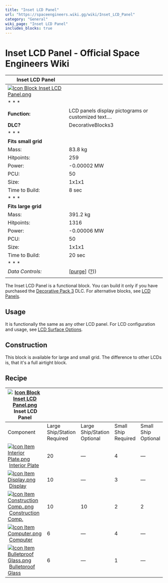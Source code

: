 ```yaml
---
title: "Inset LCD Panel"
url: "https://spaceengineers.wiki.gg/wiki/Inset_LCD_Panel"
category: "General"
wiki_page: "Inset LCD Panel"
includes_blocks: true
---
```


# Inset LCD Panel - Official Space Engineers Wiki

| Inset LCD Panel |     |
| --- | --- |
| [![Icon Block Inset LCD Panel.png](https://spaceengineers.wiki.gg/images/a/a5/Icon_Block_Inset_LCD_Panel.png?e7e4d4)](https://spaceengineers.wiki.gg/wiki/File:Icon_Block_Inset_LCD_Panel.png) |     |
| * * * |     |
| **Function:** | LCD panels display pictograms or customized text.... |
| **DLC?** | DecorativeBlocks3 |
| * * * |     |
| **Fits small grid** |     |
| Mass: | 83.8 kg |
| Hitpoints: | 259 |
| Power: | \-0.00002 MW |
| PCU: | 50  |
| Size: | 1x1x1 |
| Time to Build: | 8 sec |
| * * * |     |
| **Fits large grid** |     |
| Mass: | 391.2 kg |
| Hitpoints: | 1316 |
| Power: | \-0.00006 MW |
| PCU: | 50  |
| Size: | 1x1x1 |
| Time to Build: | 20 sec |
| * * * |     |
| _Data Controls:_ | \[[purge](https://spaceengineers.wiki.gg/wiki/Inset_LCD_Panel?action=purge)\] ([?](https://spaceengineers.wiki.gg/wiki/Template:Info_Block))) |
|     |     |

The Inset LCD Panel is a functional block. You can build it only if you have purchased the [Decorative Pack 3](https://spaceengineers.wiki.gg/wiki/Decorative_Pack_3 "Decorative Pack 3") DLC. For alternative blocks, see [LCD Panels](https://spaceengineers.wiki.gg/wiki/LCD_Panels "LCD Panels").

## Usage

It is functionally the same as any other LCD panel. For LCD configuration and usage, see [LCD Surface Options](https://spaceengineers.wiki.gg/wiki/LCD_Surface_Options "LCD Surface Options").

## Construction

This block is available for large and small grid. The difference to other LCDs is, that it's a full airtight block.

## Recipe

| [![Icon Block Inset LCD Panel.png](https://spaceengineers.wiki.gg/images/thumb/a/a5/Icon_Block_Inset_LCD_Panel.png/21px-Icon_Block_Inset_LCD_Panel.png?e7e4d4)](https://spaceengineers.wiki.gg/wiki/Inset_LCD_Panel "Inset LCD Panel") Inset LCD Panel |     |     |     |     |
| --- | --- | --- | --- | --- |
| Component | Large Ship/Station  <br>Required | Large Ship/Station  <br>Optional | Small Ship  <br>Required | Small Ship  <br>Optional |
| [![Icon Item Interior Plate.png](https://spaceengineers.wiki.gg/images/thumb/7/77/Icon_Item_Interior_Plate.png/21px-Icon_Item_Interior_Plate.png?d80f8e)](https://spaceengineers.wiki.gg/wiki/Interior_Plate "Interior Plate") [Interior Plate](https://spaceengineers.wiki.gg/wiki/Interior_Plate "Interior Plate") | 20  | —   | 4   | —   |
| [![Icon Item Display.png](https://spaceengineers.wiki.gg/images/thumb/4/44/Icon_Item_Display.png/21px-Icon_Item_Display.png?a444bc)](https://spaceengineers.wiki.gg/wiki/Display "Display") [Display](https://spaceengineers.wiki.gg/wiki/Display "Display") | 10  | —   | 3   | —   |
| [![Icon Item Construction Comp..png](https://spaceengineers.wiki.gg/images/thumb/4/45/Icon_Item_Construction_Comp..png/21px-Icon_Item_Construction_Comp..png?cdc26f)](https://spaceengineers.wiki.gg/wiki/Construction_Comp. "Construction Comp.") [Construction Comp.](https://spaceengineers.wiki.gg/wiki/Construction_Comp. "Construction Comp.") | 10  | 10  | 2   | 2   |
| [![Icon Item Computer.png](https://spaceengineers.wiki.gg/images/thumb/7/72/Icon_Item_Computer.png/21px-Icon_Item_Computer.png?65c1a4)](https://spaceengineers.wiki.gg/wiki/Computer "Computer") [Computer](https://spaceengineers.wiki.gg/wiki/Computer "Computer") | 6   | —   | 4   | —   |
| [![Icon Item Bulletproof Glass.png](https://spaceengineers.wiki.gg/images/thumb/c/c1/Icon_Item_Bulletproof_Glass.png/21px-Icon_Item_Bulletproof_Glass.png?1941ea)](https://spaceengineers.wiki.gg/wiki/Bulletproof_Glass "Bulletproof Glass") [Bulletproof Glass](https://spaceengineers.wiki.gg/wiki/Bulletproof_Glass "Bulletproof Glass") | 6   | —   | 1   | —   |